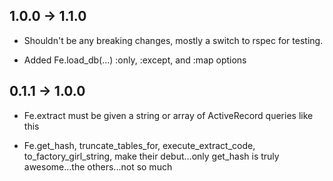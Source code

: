 ## 1.0.0 -> 1.1.0
* Shouldn't be any breaking changes, mostly a switch to rspec for
testing.

* Added Fe.load_db(...) :only, :except, and :map options

## 0.1.1 -> 1.0.0
* Fe.extract must be given a string or array of ActiveRecord queries
  like this

* Fe.get_hash, truncate_tables_for, execute_extract_code,
  to_factory_girl_string, make their debut...only get_hash is truly
awesome...the others...not so much

